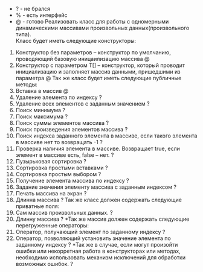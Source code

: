 * ? - не брался
* % - есть интерфейс
* @ - готово 
Реализовать класс для работы с одномерными динамическими массивами произвольных данных(произвольного типа).  
Класс будет иметь следующие конструкторы:
1. Конструктор без параметров – конструктор по умолчанию, проводяющий базовую иницаилизацию массива @
2. Конструктор с параметром T[] – конструктор, который проводит инициализацию и заполняет массив данными, пришедшими из параметра @
Так же класс будет иметь следующие публичные методы:
1. Вставка в массив @
2. Удаление элемента по индексу ?
3. Удаление всех элементов с заданным значением ?
4. Поиск минимума ?
5. Поиск максимума ?
6. Поиск суммы элементов массива ?
7. Поиск произведения элементов массива ?
8. Поиск индекса заданного элемента в массиве, если такого элемента в массиве нет то возвращать -1 ?
9. Проверка наличия элемента в массиве. Возвращает true, если элемент в массиве есть, false – нет. ?
10. Пузырьковая сортировка ?
11. Сортировка простыми вставками ?
12. Сортировка простым выбором ?
13. Получение элемента массива по индексу ?
14. Задание значения элементу массива с заданным индексом ?
15. Печать массива на экран ?
16. Длинна массива ?
Так же класс должен содержать следующие приватные поля:
1. Сам массив произвольных данных. ?
2. Длинну массива ?
*Так же массив должен содержать следующие перегруженные операторы:
1. Оператор, получающий элемент по заданному индексу ?
2. Оператор, позволяющий установить значение элемента по заданному индексу ?
*Так же в случае, если могут произойти ошибки или некорретная работа в конструкторах или методах, необходимо использовать механизм исключений для обработки возможных ошибок. ?
